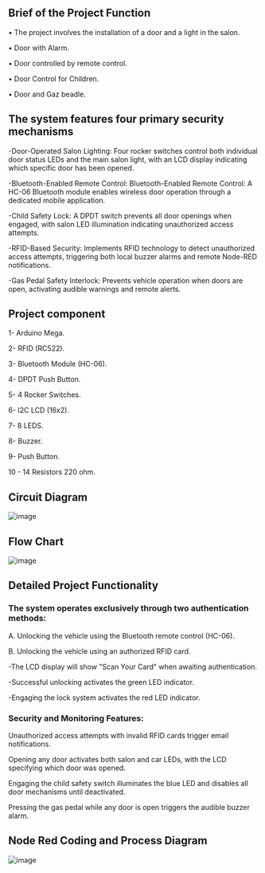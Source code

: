 ## Brief of the Project Function

• The project involves the installation of a door and a light in the salon. 

• Door with Alarm. 

• Door controlled by remote control. 

• Door Control for Children.

• Door and Gaz beadle. 

## The system features four primary security mechanisms

-Door-Operated Salon Lighting: Four rocker switches control both individual door status LEDs and the main salon light, with an LCD display indicating which specific door has been opened.

-Bluetooth-Enabled Remote Control: Bluetooth-Enabled Remote Control: A HC-06 Bluetooth module enables wireless door operation through a dedicated mobile application.

-Child Safety Lock: A DPDT switch prevents all door openings when engaged, with salon LED illumination indicating unauthorized access attempts.

-RFID-Based Security: Implements RFID technology to detect unauthorized access attempts, triggering both local buzzer alarms and remote Node-RED notifications.

-Gas Pedal Safety Interlock: Prevents vehicle operation when doors are open, activating audible warnings and remote alerts.

## Project component

1-  Arduino Mega. 

2-  RFID (RC522). 

3-  Bluetooth Module (HC-06). 

4-  DPDT Push Button. 

5-  4 Rocker Switches. 

6-  I2C LCD (16x2). 

7-  8 LEDS. 

8-  Buzzer. 

9-  Push Button. 

10 - 14 Resistors 220 ohm. 

## Circuit Diagram

![image](https://via.placeholder.com/800x400?text=Main+Interface)

## Flow Chart

![image](https://via.placeholder.com/800x400?text=Main+Interface)

## Detailed Project Functionality

### The system operates exclusively through two authentication methods: 

A. Unlocking the vehicle using the Bluetooth remote control (HC-06).

B. Unlocking the vehicle using an authorized RFID card.

-The LCD display will show "Scan Your Card" when awaiting authentication.

-Successful unlocking activates the green LED indicator.

-Engaging the lock system activates the red LED indicator.

### Security and Monitoring Features:

Unauthorized access attempts with invalid RFID cards trigger email notifications.

Opening any door activates both salon and car LEDs, with the LCD specifying which door was opened.

Engaging the child safety switch illuminates the blue LED and disables all door mechanisms until deactivated.

Pressing the gas pedal while any door is open triggers the audible buzzer alarm.

## Node Red Coding and Process Diagram

![image](https://via.placeholder.com/800x400?text=Main+Interface)
